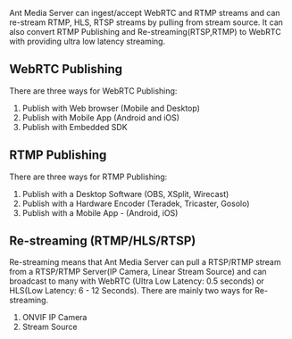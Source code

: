 Ant Media Server can ingest/accept WebRTC and RTMP streams and can re-stream RTMP, HLS, RTSP streams by pulling from stream source. It can also convert RTMP Publishing and Re-streaming(RTSP,RTMP) to WebRTC with providing ultra low latency streaming.


## WebRTC Publishing

There are three ways for WebRTC Publishing:

1. Publish with Web browser (Mobile and Desktop)
2. Publish with Mobile App (Android and iOS)
3. Publish with Embedded SDK


## RTMP Publishing

There are three ways for RTMP Publishing:

1. Publish with a Desktop Software (OBS, XSplit, Wirecast)
2. Publish with a Hardware Encoder (Teradek, Tricaster, Gosolo)
3. Publish with a Mobile App - (Android, iOS)

## Re-streaming (RTMP/HLS/RTSP)

Re-streaming means that Ant Media Server can pull a RTSP/RTMP stream from a RTSP/RTMP Server(IP Camera, Linear Stream Source) and can broadcast to many with WebRTC (Ultra Low Latency: 0.5 seconds) or HLS(Low Latency: 6 - 12 Seconds). There are mainly two ways for Re-streaming.

1. ONVIF IP Camera
2. Stream Source












